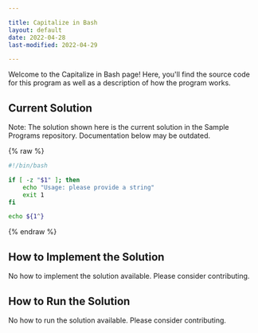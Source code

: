 ```yaml
---

title: Capitalize in Bash
layout: default
date: 2022-04-28
last-modified: 2022-04-29

---
```


Welcome to the Capitalize in Bash page! Here, you'll find the source code for this program as well as a description of how the program works.

## Current Solution

Note: The solution shown here is the current solution in the Sample Programs repository. Documentation below may be outdated.

{% raw %}

```Bash
#!/bin/bash

if [ -z "$1" ]; then
    echo "Usage: please provide a string"
    exit 1
fi

echo ${1^}

```

{% endraw %}

## How to Implement the Solution

No how to implement the solution available. Please consider contributing.

## How to Run the Solution

No how to run the solution available. Please consider contributing.